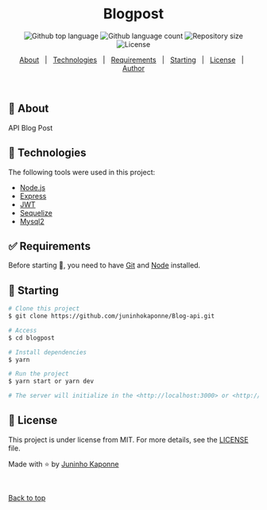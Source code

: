 <h1 align="center">Blogpost</h1>

<p align="center">
  <img alt="Github top language" src="https://img.shields.io/node/v/passport?style=flat-square">

  <img alt="Github language count" src="https://img.shields.io/node/v/sequelize?style=flat-square">

  <img alt="Repository size" src="https://img.shields.io/node/v/mysql2?style=flat-square">

  <img alt="License" src="https://img.shields.io/node/v/typescript?style=flat-square">

  <!-- <img alt="Github issues" src="https://img.shields.io/github/issues/{{YOUR_GITHUB_USERNAME}}/blogpost?color=56BEB8" /> -->

  <!-- <img alt="Github forks" src="https://img.shields.io/github/forks/{{YOUR_GITHUB_USERNAME}}/blogpost?color=56BEB8" /> -->

  <!-- <img alt="Github stars" src="https://img.shields.io/github/stars/{{YOUR_GITHUB_USERNAME}}/blogpost?color=56BEB8" /> -->
</p>

<!-- Status -->

<!-- <h4 align="center"> 
	🚧  Blogpost 🚀 Under construction...  🚧
</h4> 

<hr> -->

<p align="center">
  <a href="#dart-about">About</a> &#xa0; | &#xa0; 
  <a href="#rocket-technologies">Technologies</a> &#xa0; | &#xa0;
  <a href="#white_check_mark-requirements">Requirements</a> &#xa0; | &#xa0;
  <a href="#checkered_flag-starting">Starting</a> &#xa0; | &#xa0;
  <a href="#memo-license">License</a> &#xa0; | &#xa0;
  <a href="https://github.com/{{YOUR_GITHUB_USERNAME}}" target="_blank">Author</a>
</p>

<br>

## :dart: About ##

API Blog Post


## :rocket: Technologies ##

The following tools were used in this project:

- [Node.js](https://nodejs.org/en/)
- [Express](https://www.npmjs.com/package/express)
- [JWT](https://jwt.io/)
- [Sequelize](https://sequelize.org/)
- [Mysql2](https://www.npmjs.com/package/mysql2)

## :white_check_mark: Requirements ##

Before starting :checkered_flag:, you need to have [Git](https://git-scm.com) and [Node](https://nodejs.org/en/) installed.

## :checkered_flag: Starting ##

```bash
# Clone this project
$ git clone https://github.com/juninhokaponne/Blog-api.git

# Access
$ cd blogpost

# Install dependencies
$ yarn

# Run the project
$ yarn start or yarn dev

# The server will initialize in the <http://localhost:3000> or <http://localhost:3333>
```

## :memo: License ##

This project is under license from MIT. For more details, see the [LICENSE](LICENSE.md) file.


Made with :star: by <a href="https://github.com/{{YOUR_GITHUB_USERNAME}}" target="_blank">Juninho Kaponne</a>

&#xa0;

<a href="#top">Back to top</a>
